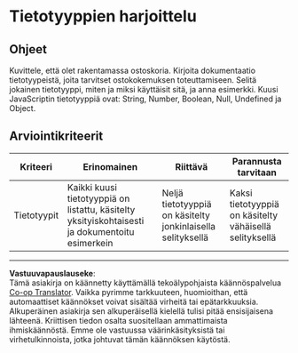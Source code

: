 <!--
CO_OP_TRANSLATOR_METADATA:
{
  "original_hash": "de0ec12c337394806425c7fd2f003b62",
  "translation_date": "2025-10-03T10:05:06+00:00",
  "source_file": "2-js-basics/1-data-types/assignment.md",
  "language_code": "fi"
}
-->
# Tietotyyppien harjoittelu

## Ohjeet

Kuvittele, että olet rakentamassa ostoskoria. Kirjoita dokumentaatio tietotyypeistä, joita tarvitset ostokokemuksen toteuttamiseen. Selitä jokainen tietotyyppi, miten ja miksi käyttäisit sitä, ja anna esimerkki. Kuusi JavaScriptin tietotyyppiä ovat: String, Number, Boolean, Null, Undefined ja Object.

## Arviointikriteerit

Kriteeri | Erinomainen | Riittävä | Parannusta tarvitaan
--- | --- | --- | --- |
Tietotyypit | Kaikki kuusi tietotyyppiä on listattu, käsitelty yksityiskohtaisesti ja dokumentoitu esimerkein | Neljä tietotyyppiä on käsitelty jonkinlaisella selityksellä | Kaksi tietotyyppiä on käsitelty vähäisellä selityksellä |

---

**Vastuuvapauslauseke**:  
Tämä asiakirja on käännetty käyttämällä tekoälypohjaista käännöspalvelua [Co-op Translator](https://github.com/Azure/co-op-translator). Vaikka pyrimme tarkkuuteen, huomioithan, että automaattiset käännökset voivat sisältää virheitä tai epätarkkuuksia. Alkuperäinen asiakirja sen alkuperäisellä kielellä tulisi pitää ensisijaisena lähteenä. Kriittisen tiedon osalta suositellaan ammattimaista ihmiskäännöstä. Emme ole vastuussa väärinkäsityksistä tai virhetulkinnoista, jotka johtuvat tämän käännöksen käytöstä.